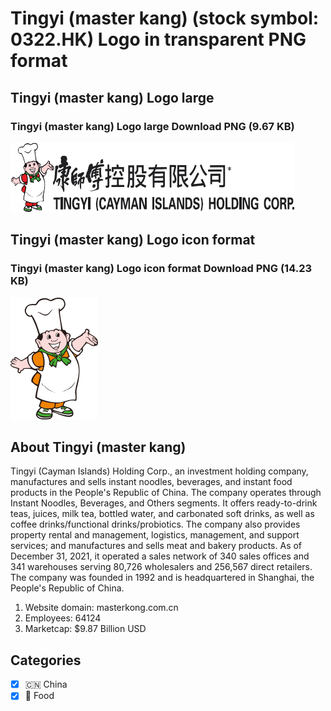 # Tingyi (master kang) (stock symbol: 0322.HK) Logo in transparent PNG format

## Tingyi (master kang) Logo large

### Tingyi (master kang) Logo large Download PNG (9.67 KB)

![Tingyi (master kang) Logo large Download PNG (9.67 KB)](/img/orig/0322.HK_BIG-68a0700d.png)

## Tingyi (master kang) Logo icon format

### Tingyi (master kang) Logo icon format Download PNG (14.23 KB)

![Tingyi (master kang) Logo icon format Download PNG (14.23 KB)](/img/orig/0322.HK-10842df8.png)

## About Tingyi (master kang)

Tingyi (Cayman Islands) Holding Corp., an investment holding company, manufactures and sells instant noodles, beverages, and instant food products in the People's Republic of China. The company operates through Instant Noodles, Beverages, and Others segments. It offers ready-to-drink teas, juices, milk tea, bottled water, and carbonated soft drinks, as well as coffee drinks/functional drinks/probiotics. The company also provides property rental and management, logistics, management, and support services; and manufactures and sells meat and bakery products. As of December 31, 2021, it operated a sales network of 340 sales offices and 341 warehouses serving 80,726 wholesalers and 256,567 direct retailers. The company was founded in 1992 and is headquartered in Shanghai, the People's Republic of China.

1. Website domain: masterkong.com.cn
2. Employees: 64124
3. Marketcap: $9.87 Billion USD


## Categories
- [x] 🇨🇳 China
- [x] 🍴 Food
